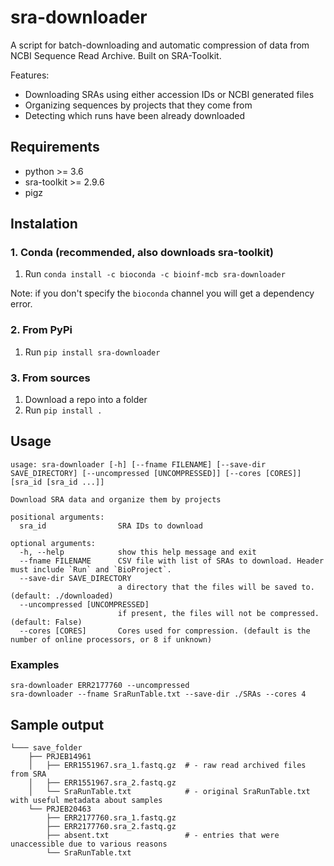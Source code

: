 # sra-downloader
A script for batch-downloading and automatic compression of data from NCBI Sequence Read Archive. Built on SRA-Toolkit.

Features:
 - Downloading SRAs using either accession IDs or NCBI generated files
 - Organizing sequences by projects that they come from
 - Detecting which runs have been already downloaded

## Requirements
- python >= 3.6
- sra-toolkit >= 2.9.6
- pigz 

## Instalation
### 1. Conda (recommended, also downloads sra-toolkit)
1. Run `conda install -c bioconda -c bioinf-mcb sra-downloader` 

Note: if you don't specify the `bioconda` channel you will get a dependency error.

### 2. From PyPi
1. Run `pip install sra-downloader`

### 3. From sources
1. Download a repo into a folder
2. Run `pip install .`

## Usage
```
usage: sra-downloader [-h] [--fname FILENAME] [--save-dir SAVE_DIRECTORY] [--uncompressed [UNCOMPRESSED]] [--cores [CORES]] [sra_id [sra_id ...]]

Download SRA data and organize them by projects

positional arguments:
  sra_id                SRA IDs to download

optional arguments:
  -h, --help            show this help message and exit
  --fname FILENAME      CSV file with list of SRAs to download. Header must include `Run` and `BioProject`.
  --save-dir SAVE_DIRECTORY
                        a directory that the files will be saved to. (default: ./downloaded)
  --uncompressed [UNCOMPRESSED]
                        if present, the files will not be compressed. (default: False)
  --cores [CORES]       Cores used for compression. (default is the number of online processors, or 8 if unknown)
```

### Examples
```
sra-downloader ERR2177760 --uncompressed
sra-downloader --fname SraRunTable.txt --save-dir ./SRAs --cores 4
```

## Sample output

```
└─── save_folder
    ├── PRJEB14961
    │   ├── ERR1551967.sra_1.fastq.gz  # - raw read archived files from SRA
    │   ├── ERR1551967.sra_2.fastq.gz 
    │   └── SraRunTable.txt            # - original SraRunTable.txt with useful metadata about samples  
    └── PRJEB20463
        ├── ERR2177760.sra_1.fastq.gz
        ├── ERR2177760.sra_2.fastq.gz 
        ├── absent.txt                 # - entries that were unaccessible due to various reasons
        └── SraRunTable.txt
```